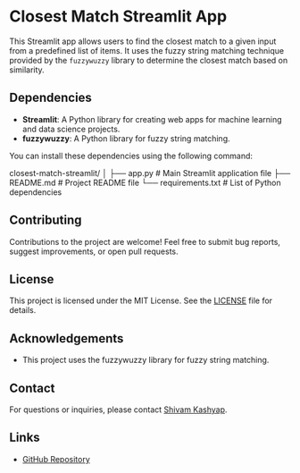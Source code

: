 # Closest Match Streamlit App

This Streamlit app allows users to find the closest match to a given input from a predefined list of items. It uses the fuzzy string matching technique provided by the `fuzzywuzzy` library to determine the closest match based on similarity.

## Dependencies

- **Streamlit**: A Python library for creating web apps for machine learning and data science projects.
- **fuzzywuzzy**: A Python library for fuzzy string matching.

You can install these dependencies using the following command:

closest-match-streamlit/
│
├── app.py # Main Streamlit application file
├── README.md # Project README file
└── requirements.txt # List of Python dependencies


## Contributing

Contributions to the project are welcome! Feel free to submit bug reports, suggest improvements, or open pull requests.

## License

This project is licensed under the MIT License. See the [LICENSE](LICENSE) file for details.

## Acknowledgements

- This project uses the fuzzywuzzy library for fuzzy string matching.

## Contact

For questions or inquiries, please contact [Shivam Kashyap](mailto:kashyapboyshivam12@gmail.com).

## Links

- [GitHub Repository](https://github.com/shivamkkas/similar_match.git)
